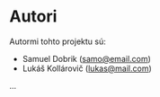 # Autori

Autormi tohto projektu sú:

- Samuel Dobrik (samo@email.com)
- Lukáš Kollárovič (lukas@mail.com)

...